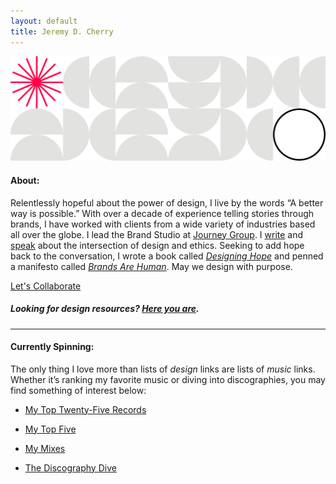 ```yaml
---
layout: default
title: Jeremy D. Cherry
---
```


<img src="/images/jdc-pattern.svg" class="header-pattern">

#### About:

Relentlessly hopeful about the power of design, I live by the words “A better way is possible.” With over a decade of experience telling stories through brands, I have worked with clients from a wide variety of industries based all over the globe. I lead the Brand Studio at [Journey Group](https://journeygroup.com). I [write](https://jeremydcherry.medium.com/) and [speak](/speaking) about the intersection of design and ethics. Seeking to add hope back to the conversation, I wrote a book called [_Designing Hope_](https://hopeful.design) and penned a manifesto called [_Brands Are Human_](/brandsarehuman). May we design with purpose.

<a href="mailto:jeremy@jeremydcherry.com" class="btn">Let's Collaborate</a>

##### _Looking for design resources? [Here you are](/resources)._

---

#### Currently Spinning:

The only thing I love more than lists of _design_ links are lists of _music_ links. Whether it’s ranking my favorite music or diving into discographies, you may find something of interest below:

- [My Top Twenty-Five Records](/25)

- [My Top Five](/top-five)

- [My Mixes](/mixes)

- [The Discography Dive](/discography-dive)